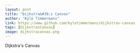 ```yaml
---
layout: post
title: "Dijkstra&#39;s Canvas"
author: "Kyle Timmermans"
link: https://www.github.com/kyletimmermans/dijkstras-canvas
tags: [DijkstrasCanvas]
image: dijkstracanvas.png
---
```


Dijkstra&#39;s Canvas
